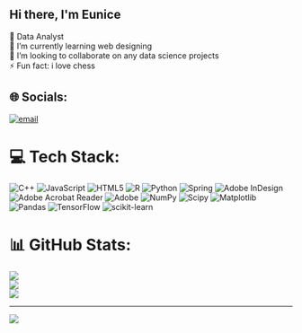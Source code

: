 ## Hi there, I'm Eunice



🔭 Data Analyst<br/>
🌱 I’m currently learning web designing<br/>
👯 I’m looking to collaborate on any data science projects<br/>
⚡ Fun fact: i love chess<br/>


## 🌐 Socials:
[![email](https://img.shields.io/badge/Email-D14836?logo=gmail&logoColor=white)](mailto:wamaithanjuguna00@gmail.com) 

# 💻 Tech Stack:
![C++](https://img.shields.io/badge/c++-%2300599C.svg?style=for-the-badge&logo=c%2B%2B&logoColor=white) ![JavaScript](https://img.shields.io/badge/javascript-%23323330.svg?style=for-the-badge&logo=javascript&logoColor=%23F7DF1E) ![HTML5](https://img.shields.io/badge/html5-%23E34F26.svg?style=for-the-badge&logo=html5&logoColor=white) ![R](https://img.shields.io/badge/r-%23276DC3.svg?style=for-the-badge&logo=r&logoColor=white) ![Python](https://img.shields.io/badge/python-3670A0?style=for-the-badge&logo=python&logoColor=ffdd54) ![Spring](https://img.shields.io/badge/spring-%236DB33F.svg?style=for-the-badge&logo=spring&logoColor=white) ![Adobe InDesign](https://img.shields.io/badge/Adobe%20InDesign-49021F?style=for-the-badge&logo=adobeindesign&logoColor=FF3366) ![Adobe Acrobat Reader](https://img.shields.io/badge/Adobe%20Acrobat%20Reader-EC1C24.svg?style=for-the-badge&logo=Adobe%20Acrobat%20Reader&logoColor=white) ![Adobe](https://img.shields.io/badge/adobe-%23FF0000.svg?style=for-the-badge&logo=adobe&logoColor=white) ![NumPy](https://img.shields.io/badge/numpy-%23013243.svg?style=for-the-badge&logo=numpy&logoColor=white) ![Scipy](https://img.shields.io/badge/SciPy-%230C55A5.svg?style=for-the-badge&logo=scipy&logoColor=%white) ![Matplotlib](https://img.shields.io/badge/Matplotlib-%23ffffff.svg?style=for-the-badge&logo=Matplotlib&logoColor=black) ![Pandas](https://img.shields.io/badge/pandas-%23150458.svg?style=for-the-badge&logo=pandas&logoColor=white) ![TensorFlow](https://img.shields.io/badge/TensorFlow-%23FF6F00.svg?style=for-the-badge&logo=TensorFlow&logoColor=white) ![scikit-learn](https://img.shields.io/badge/scikit--learn-%23F7931E.svg?style=for-the-badge&logo=scikit-learn&logoColor=white)
# 📊 GitHub Stats:
![](https://github-readme-stats.vercel.app/api?username=wamaithaN&theme=transparent&hide_border=false&include_all_commits=false&count_private=false)<br/>
![](https://nirzak-streak-stats.vercel.app/?user=wamaithaN&theme=transparent&hide_border=false)<br/>
![](https://github-readme-stats.vercel.app/api/top-langs/?username=wamaithaN&theme=transparent&hide_border=false&include_all_commits=false&count_private=false&layout=compact)

---
[![](https://visitcount.itsvg.in/api?id=wamaithaN&icon=7&color=5)](https://visitcount.itsvg.in)

<!-- Proudly created with GPRM ( https://gprm.itsvg.in ) -->
